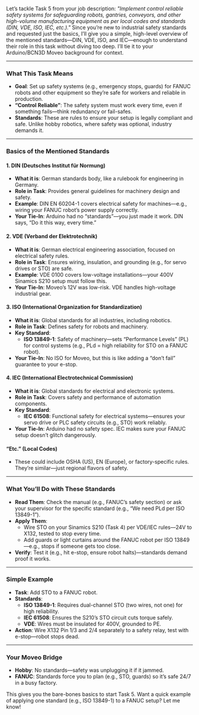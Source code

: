 Let’s tackle Task 5 from your job description: *"Implement control reliable safety systems for safeguarding robots, gantries, conveyors, and other high-volume manufacturing equipment as per local codes and standards (DIN, VDE, ISO, IEC, etc.)."* Since you’re new to industrial safety standards and requested just the basics, I’ll give you a simple, high-level overview of the mentioned standards—DIN, VDE, ISO, and IEC—enough to understand their role in this task without diving too deep. I’ll tie it to your Arduino/BCN3D Moveo background for context.

---

### What This Task Means
- **Goal**: Set up safety systems (e.g., emergency stops, guards) for FANUC robots and other equipment so they’re safe for workers and reliable in production.
- **“Control Reliable”**: The safety system must work every time, even if something fails—think redundancy or fail-safes.
- **Standards**: These are rules to ensure your setup is legally compliant and safe. Unlike hobby robotics, where safety was optional, industry demands it.

---

### Basics of the Mentioned Standards

#### 1. DIN (Deutsches Institut für Normung)
- **What it is**: German standards body, like a rulebook for engineering in Germany.
- **Role in Task**: Provides general guidelines for machinery design and safety.
- **Example**: DIN EN 60204-1 covers electrical safety for machines—e.g., wiring your FANUC robot’s power supply correctly.
- **Your Tie-In**: Arduino had no “standards”—you just made it work. DIN says, “Do it this way, every time.”

#### 2. VDE (Verband der Elektrotechnik)
- **What it is**: German electrical engineering association, focused on electrical safety rules.
- **Role in Task**: Ensures wiring, insulation, and grounding (e.g., for servo drives or STO) are safe.
- **Example**: VDE 0100 covers low-voltage installations—your 400V Sinamics S210 setup must follow this.
- **Your Tie-In**: Moveo’s 12V was low-risk. VDE handles high-voltage industrial gear.

#### 3. ISO (International Organization for Standardization)
- **What it is**: Global standards for all industries, including robotics.
- **Role in Task**: Defines safety for robots and machinery.
- **Key Standard**: 
  - **ISO 13849-1**: Safety of machinery—sets “Performance Levels” (PL) for control systems (e.g., PLd = high reliability for STO on a FANUC robot).
- **Your Tie-In**: No ISO for Moveo, but this is like adding a “don’t fail” guarantee to your e-stop.

#### 4. IEC (International Electrotechnical Commission)
- **What it is**: Global standards for electrical and electronic systems.
- **Role in Task**: Covers safety and performance of automation components.
- **Key Standard**: 
  - **IEC 61508**: Functional safety for electrical systems—ensures your servo drive or PLC safety circuits (e.g., STO) work reliably.
- **Your Tie-In**: Arduino had no safety spec. IEC makes sure your FANUC setup doesn’t glitch dangerously.

#### “Etc.” (Local Codes)
- These could include OSHA (US), EN (Europe), or factory-specific rules. They’re similar—just regional flavors of safety.

---

### What You’ll Do with These Standards
- **Read Them**: Check the manual (e.g., FANUC’s safety section) or ask your supervisor for the specific standard (e.g., “We need PLd per ISO 13849-1”).
- **Apply Them**: 
  - Wire STO on your Sinamics S210 (Task 4) per VDE/IEC rules—24V to X132, tested to stop every time.
  - Add guards or light curtains around the FANUC robot per ISO 13849—e.g., stops if someone gets too close.
- **Verify**: Test it (e.g., hit e-stop, ensure robot halts)—standards demand proof it works.

---

### Simple Example
- **Task**: Add STO to a FANUC robot.
- **Standards**:
  - **ISO 13849-1**: Requires dual-channel STO (two wires, not one) for high reliability.
  - **IEC 61508**: Ensures the S210’s STO circuit cuts torque safely.
  - **VDE**: Wires must be insulated for 400V, grounded to PE.
- **Action**: Wire X132 Pin 1/3 and 2/4 separately to a safety relay, test with e-stop—robot stops dead.

---

### Your Moveo Bridge
- **Hobby**: No standards—safety was unplugging it if it jammed.
- **FANUC**: Standards force you to plan (e.g., STO, guards) so it’s safe 24/7 in a busy factory.

This gives you the bare-bones basics to start Task 5. Want a quick example of applying one standard (e.g., ISO 13849-1) to a FANUC setup? Let me know!
